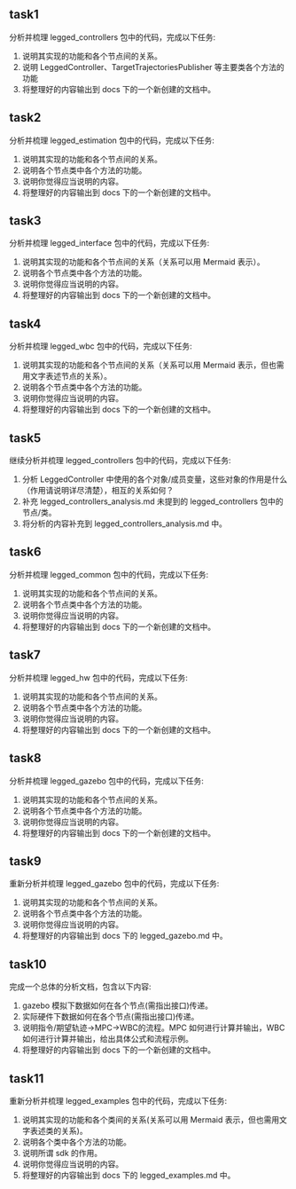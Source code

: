 ## task1
分析并梳理 legged_controllers 包中的代码，完成以下任务:
1. 说明其实现的功能和各个节点间的关系。
2. 说明 LeggedController、TargetTrajectoriesPublisher 等主要类各个方法的功能
3. 将整理好的内容输出到 docs 下的一个新创建的文档中。

## task2
分析并梳理 legged_estimation 包中的代码，完成以下任务:
1. 说明其实现的功能和各个节点间的关系。
2. 说明各个节点类中各个方法的功能。
3. 说明你觉得应当说明的内容。
4. 将整理好的内容输出到 docs 下的一个新创建的文档中。

## task3
分析并梳理 legged_interface 包中的代码，完成以下任务:
1. 说明其实现的功能和各个节点间的关系（关系可以用 Mermaid 表示）。
2. 说明各个节点类中各个方法的功能。
3. 说明你觉得应当说明的内容。
4. 将整理好的内容输出到 docs 下的一个新创建的文档中。

## task4
分析并梳理 legged_wbc 包中的代码，完成以下任务:
1. 说明其实现的功能和各个节点间的关系（关系可以用 Mermaid 表示，但也需用文字表述节点的关系）。
2. 说明各个节点类中各个方法的功能。
3. 说明你觉得应当说明的内容。
4. 将整理好的内容输出到 docs 下的一个新创建的文档中。

## task5
继续分析并梳理 legged_controllers 包中的代码，完成以下任务:
1. 分析 LeggedController 中使用的各个对象/成员变量，这些对象的作用是什么（作用请说明详尽清楚），相互的关系如何？
2. 补充 legged_controllers_analysis.md 未提到的 legged_controllers 包中的节点/类。
3. 将分析的内容补充到 legged_controllers_analysis.md 中。

## task6
分析并梳理 legged_common 包中的代码，完成以下任务:
1. 说明其实现的功能和各个节点间的关系。
2. 说明各个节点类中各个方法的功能。
3. 说明你觉得应当说明的内容。
4. 将整理好的内容输出到 docs 下的一个新创建的文档中。

## task7
分析并梳理 legged_hw 包中的代码，完成以下任务:
1. 说明其实现的功能和各个节点间的关系。
2. 说明各个节点类中各个方法的功能。
3. 说明你觉得应当说明的内容。
4. 将整理好的内容输出到 docs 下的一个新创建的文档中。

## task8
分析并梳理 legged_gazebo 包中的代码，完成以下任务:
1. 说明其实现的功能和各个节点间的关系。
2. 说明各个节点类中各个方法的功能。
3. 说明你觉得应当说明的内容。
4. 将整理好的内容输出到 docs 下的一个新创建的文档中。

## task9
重新分析并梳理 legged_gazebo 包中的代码，完成以下任务:
1. 说明其实现的功能和各个节点间的关系。
2. 说明各个节点类中各个方法的功能。
3. 说明你觉得应当说明的内容。
4. 将整理好的内容输出到 docs 下的 legged_gazebo.md 中。

## task10
完成一个总体的分析文档，包含以下内容:
1. gazebo 模拟下数据如何在各个节点(需指出接口)传递。
2. 实际硬件下数据如何在各个节点(需指出接口)传递。
3. 说明指令/期望轨迹->MPC->WBC的流程。MPC 如何进行计算并输出，WBC 如何进行计算并输出，给出具体公式和流程示例。
4. 将整理好的内容输出到 docs 下的一个新创建的文档中。

## task11
重新分析并梳理 legged_examples 包中的代码，完成以下任务:
1. 说明其实现的功能和各个类间的关系(关系可以用 Mermaid 表示，但也需用文字表述类的关系)。
2. 说明各个类中各个方法的功能。
3. 说明所谓 sdk 的作用。
4. 说明你觉得应当说明的内容。
5. 将整理好的内容输出到 docs 下的 legged_examples.md 中。
